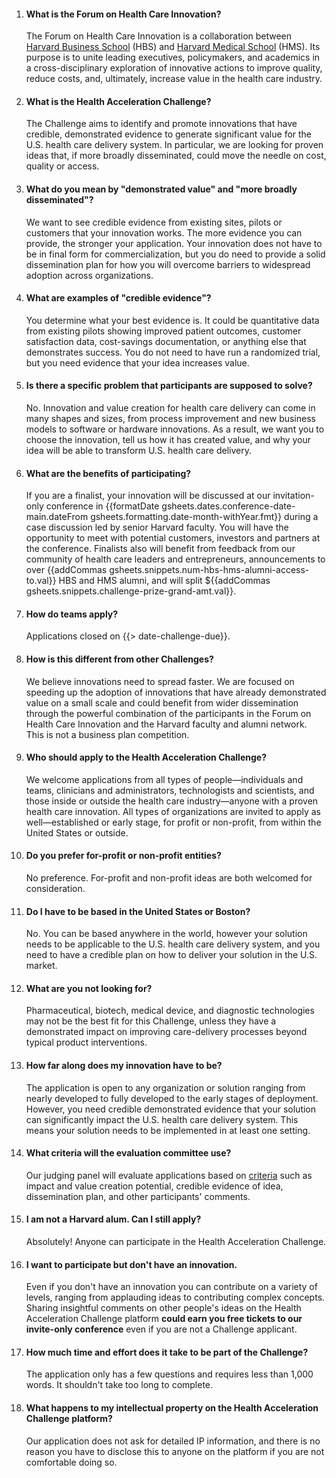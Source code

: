 
1. #### What is the Forum on Health Care Innovation?

    The Forum on Health Care Innovation is a collaboration between [Harvard Business School](http://www.hbs.edu/healthcare) (HBS) and [Harvard Medical School](http://hms.harvard.edu/) (HMS). Its purpose is to unite leading executives, policymakers, and academics in a cross-disciplinary exploration of innovative actions to improve quality, reduce costs, and, ultimately, increase value in the health care industry. 

1. #### What is the Health Acceleration Challenge?

    The Challenge aims to identify and promote innovations that have credible, demonstrated evidence to generate significant value for the U.S. health care delivery system. In particular, we are looking for proven ideas that, if more broadly disseminated, could move the needle on cost, quality or access.

1. #### What do you mean by "demonstrated value" and "more broadly disseminated"?

    We want to see credible evidence from existing sites, pilots or customers that your innovation works. The more evidence you can provide, the stronger your application. Your innovation does not have to be in final form for commercialization, but you do need to provide a solid dissemination plan for how you will overcome barriers to widespread adoption across organizations.

1. #### What are examples of "credible evidence"?

    You determine what your best evidence is. It could be quantitative data from existing pilots showing improved patient outcomes, customer satisfaction data, cost-savings documentation, or anything else that demonstrates success. You do not need to have run a randomized trial, but you need evidence that your idea increases value.

1. #### Is there a specific problem that participants are supposed to solve? 

    No. Innovation and value creation for health care delivery can come in many shapes and sizes, from process improvement and new business models to software or hardware innovations. As a result, we want you to choose the innovation, tell us how it has created value, and why your idea will be able to transform U.S. health care delivery.

1. #### What are the benefits of participating?

    If you are a finalist, your innovation will be discussed at our invitation-only conference in {{formatDate gsheets.dates.conference-date-main.dateFrom gsheets.formatting.date-month-withYear.fmt}} during a case discussion led by senior Harvard faculty. You will have the opportunity to meet with potential customers, investors and partners at the conference. Finalists also will benefit from feedback from our community of health care leaders and entrepreneurs, announcements to over {{addCommas gsheets.snippets.num-hbs-hms-alumni-access-to.val}} HBS and HMS alumni, and will split ${{addCommas gsheets.snippets.challenge-prize-grand-amt.val}}.

1. #### How do teams apply?

    Applications closed on {{> date-challenge-due}}.

1. #### How is this different from other Challenges?

    We believe innovations need to spread faster. We are focused on speeding up the adoption of innovations that have already demonstrated value on a small scale and could benefit from wider dissemination through the powerful combination of the participants in the Forum on Health Care Innovation and the Harvard faculty and alumni network. This is not a business plan competition. 

1. #### Who should apply to the Health Acceleration Challenge?

    We welcome applications from all types of people—individuals and teams, clinicians and administrators, technologists and scientists, and those inside or outside the health care industry—anyone with a proven health care innovation.   All types of organizations are invited to apply as well—established or early stage, for profit or non-profit, from within the United States or outside.  

1. #### Do you prefer for-profit or non-profit entities?

    No preference. For-profit and non-profit ideas are both welcomed for consideration.

1. #### Do I have to be based in the United States or Boston?

    No. You can be based anywhere in the world, however your solution needs to be applicable to the U.S. health care delivery system, and you need to have a credible plan on how to deliver your solution in the U.S. market.

1. #### What are you not looking for?

    Pharmaceutical, biotech, medical device, and diagnostic technologies may not be the best fit for this Challenge, unless they have a demonstrated impact on improving care-delivery processes beyond typical product interventions.

1. #### How far along does my innovation have to be?

    The application is open to any organization or solution ranging from nearly developed to fully developed to the early stages of deployment. However, you need credible demonstrated evidence that your solution can significantly impact the U.S. health care delivery system.  This means your solution needs to be implemented in at least one setting.

1. #### What criteria will the evaluation committee use?

    Our judging panel will evaluate applications based on [criteria](#{{gsheets.nav.challenge-challenge-criteria.navId}}) such as impact and value creation potential, credible evidence of idea, dissemination plan, and other participants' comments.

1. #### I am not a Harvard alum. Can I still apply?

    Absolutely! Anyone can participate in the Health Acceleration Challenge.

1. #### I want to participate but don't have an innovation. 

    Even if you don't have an innovation you can contribute on a variety of levels, ranging from applauding ideas to contributing complex concepts. Sharing insightful comments on other people's ideas on the Health Acceleration Challenge platform **could earn you free tickets to our invite-only conference** even if you are not a Challenge applicant.

1. #### How much time and effort does it take to be part of the Challenge?

    The application only has a few questions and requires less than 1,000 words. It shouldn't take too long to complete.

1. #### What happens to my intellectual property on the Health Acceleration Challenge platform?

    Our application does not ask for detailed IP information, and there is no reason you have to disclose this to anyone on the platform if you are not comfortable doing so. 